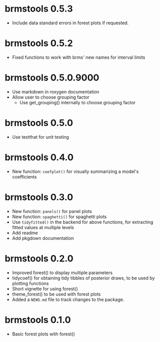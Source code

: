 # brmstools 0.5.3

* Include data standard errors in forest plots if requested.

# brmstools 0.5.2

* Fixed functions to work with brms' new names for interval limits

# brmstools 0.5.0.9000

* Use markdown in roxygen documentation
* Allow user to choose grouping factor
  * Use get_grouping() internally to choose grouping factor

# brmstools 0.5.0

* Use testthat for unit testing

# brmstools 0.4.0

* New function: `coefplot()` for visually summarizing a model's coefficients

# brmstools 0.3.0

* New function: `panels()` for panel plots
* New function: `spaghetti()` for spaghetti plots
* Use `tidyfitted()` in the backend for above functions, for extracting fitted values at multiple levels
* Add readme
* Add pkgdown documentation

# brmstools 0.2.0

* Improved forest() to display multiple parameters
* tidycoef() for obtaining tidy tibbles of posterior draws, to be used by plotting functions
* Short vignette for using forest()
* theme_forest() to be used with forest plots
* Added a `NEWS.md` file to track changes to the package.

# brmstools 0.1.0

* Basic forest plots with forest()
